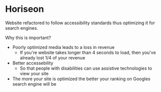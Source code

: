 # Horiseon
Website refactored to follow accessibility standards thus optimizing it for search engines.

Why this is important?

- Poorly optimized media leads to a loss in revenue
    - If you're website takes longer than 4 seconds to load, then you've already lost 1/4 of your revenue
- Better accessebility 
    - So that people with disabilities can use assistive technologies to view your site
- The more your site is optimized the better your ranking on Googles search engine will be